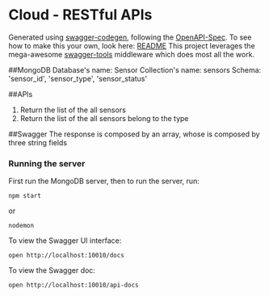 # Cloud - RESTful APIs
Generated using [swagger-codegen](https://github.com/swagger-api/swagger-codegen), following the [OpenAPI-Spec](https://github.com/OAI/OpenAPI-Specification).
To see how to make this your own, look here:
[README](https://github.com/swagger-api/swagger-codegen/blob/master/README.md)
This project leverages the mega-awesome [swagger-tools](https://github.com/apigee-127/swagger-tools) middleware which does most all the work.

##MongoDB
Database's name: Sensor
Collection's name: sensors
Schema: 'sensor_id', 'sensor_type', 'sensor_status'

##APIs
1) Return the list of the all sensors
2) Return the list of the all sensors belong to the type

##Swagger
The response is composed by an array, whose is composed by three string fields

### Running the server
First run the MongoDB server, then to run the server, run:

```
npm start
```
or
```
nodemon
```

To view the Swagger UI interface:

```
open http://localhost:10010/docs
```
To view the Swagger doc:

```
open http://localhost:10010/api-docs
```

